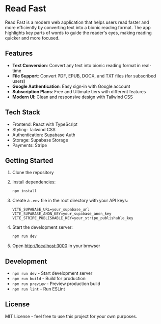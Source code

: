 # Read Fast

Read Fast is a modern web application that helps users read faster and more efficiently by converting text into a bionic reading format. The app highlights key parts of words to guide the reader's eyes, making reading quicker and more focused.

## Features

- **Text Conversion**: Convert any text into bionic reading format in real-time
- **File Support**: Convert PDF, EPUB, DOCX, and TXT files (for subscribed users)
- **Google Authentication**: Easy sign-in with Google account
- **Subscription Plans**: Free and Ultimate tiers with different features
- **Modern UI**: Clean and responsive design with Tailwind CSS

## Tech Stack

- Frontend: React with TypeScript
- Styling: Tailwind CSS
- Authentication: Supabase Auth
- Storage: Supabase Storage
- Payments: Stripe

## Getting Started

1. Clone the repository
2. Install dependencies:
   ```bash
   npm install
   ```

3. Create a `.env` file in the root directory with your API keys:
   ```
   VITE_SUPABASE_URL=your_supabase_url
   VITE_SUPABASE_ANON_KEY=your_supabase_anon_key
   VITE_STRIPE_PUBLISHABLE_KEY=your_stripe_publishable_key
   ```

4. Start the development server:
   ```bash
   npm run dev
   ```

5. Open [http://localhost:3000](http://localhost:3000) in your browser

## Development

- `npm run dev` - Start development server
- `npm run build` - Build for production
- `npm run preview` - Preview production build
- `npm run lint` - Run ESLint

## License

MIT License - feel free to use this project for your own purposes. 
